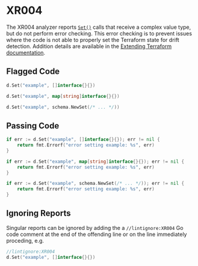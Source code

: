 # XR004

The XR004 analyzer reports [`Set()`](https://godoc.org/github.com/hashicorp/terraform-plugin-sdk/v2/helper/schema#ResourceData.Set) calls that receive a complex value type, but do not perform error checking. This error checking is to prevent issues where the code is not able to properly set the Terraform state for drift detection. Addition details are available in the [Extending Terraform documentation](https://www.terraform.io/docs/extend/best-practices/detecting-drift.html#error-checking-aggregate-types).

## Flagged Code

```go
d.Set("example", []interface{}{})

d.Set("example", map[string]interface{}{})

d.Set("example", schema.NewSet(/* ... */))
```

## Passing Code

```go
if err := d.Set("example", []interface{}{}); err != nil {
    return fmt.Errorf("error setting example: %s", err)
}

if err := d.Set("example", map[string]interface{}{}); err != nil {
    return fmt.Errorf("error setting example: %s", err)
}

if err := d.Set("example", schema.NewSet(/* ... */)); err != nil {
    return fmt.Errorf("error setting example: %s", err)
}
```

## Ignoring Reports

Singular reports can be ignored by adding the a `//lintignore:XR004` Go code comment at the end of the offending line or on the line immediately proceding, e.g.

```go
//lintignore:XR004
d.Set("example", []interface{}{})
```
